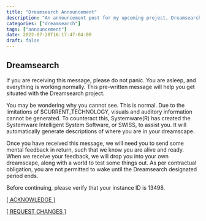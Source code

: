 ```yaml
---
title: "Dreamsearch Announcement"
description: "An announcement post for my upcoming project, Dreamsearch. It's a disaster, that's the point."
categories: ["dreamsearch"]
tags: ["announcement"]
date: 2022-07-28T16:17:47-04:00
draft: false
---
```



<!--more-->

## Dreamsearch

If you are receiving this message, please do not panic. You are asleep, and everything is working normally. This pre-written message will help you get situated with the Dreamsearch project.

You may be wondering why you cannot see. This is normal. Due to the limitations of $CURRENT_TECHNOLOGY, visuals and auditory information cannot be generated. To counteract this, Systemware(R) has created the Systemware Intelligent System Software, or SWISS, to assist you. It will automatically generate descriptions of where you are in your dreamscape.

Once you have received this message, we will need you to send some mental feedback in return, such that we know you are alive and ready. When we receive your feedback, we will drop you into your own dreamscape, along with a world to test some things out. As per contractual obligation, you are not permitted to wake until the Dreamsearch designated period ends.

Before continuing, please verify that your instance ID is 13498.

[[ ACKNOWLEDGE ]](https://dreamsearch.whistler.page)

[[ REQUEST CHANGES ]](https://dreamsearch.whistler.page/changelog)